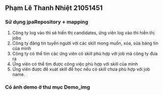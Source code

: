 ## Phạm Lê Thanh Nhiệt 21051451
### Sử dụng jpaRepository + mapping
1. Công ty log vào thì sẽ hiển thị candidates, ứng viên log vào thì hiển thị jobs
2. Công ty đăng tin tuyển người với các skill mong muốn, xóa, sửa bảng tin của mình
3. Công ty có thể tìm các ứng viên có skill phù hợp với job mà công ty đưa ra
4. Ứng viên có thể tìm được công việc phù hợp với skill của mình
5. Ứng viên được đề xuát skill để học nếu có skill chưa phù hợp với job name.
### Có ảnh demo ở thư mục Demo_img
